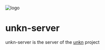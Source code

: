 ![logo](https://raw.github.com/vinade/unkn-client/main/src/assets/light/logo.png)
# unkn-server

unkn-server is the server of the [unkn](https://github.com/vinade/unkn-server) project
